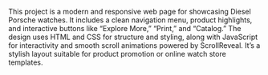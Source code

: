 This project is a modern and responsive web page for showcasing Diesel Porsche watches. 
It includes a clean navigation menu, product highlights, and interactive buttons like “Explore More,” “Print,” and “Catalog.” 
The design uses HTML and CSS for structure and styling, along with JavaScript for interactivity and smooth scroll animations powered by ScrollReveal. 
It’s a stylish layout suitable for product promotion or online watch store templates.
